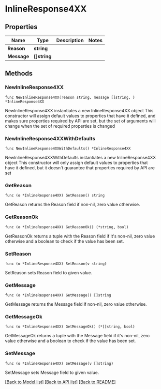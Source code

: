 # InlineResponse4XX

## Properties

Name | Type | Description | Notes
------------ | ------------- | ------------- | -------------
**Reason** | **string** |  | 
**Message** | **[]string** |  | 

## Methods

### NewInlineResponse4XX

`func NewInlineResponse4XX(reason string, message []string, ) *InlineResponse4XX`

NewInlineResponse4XX instantiates a new InlineResponse4XX object
This constructor will assign default values to properties that have it defined,
and makes sure properties required by API are set, but the set of arguments
will change when the set of required properties is changed

### NewInlineResponse4XXWithDefaults

`func NewInlineResponse4XXWithDefaults() *InlineResponse4XX`

NewInlineResponse4XXWithDefaults instantiates a new InlineResponse4XX object
This constructor will only assign default values to properties that have it defined,
but it doesn't guarantee that properties required by API are set

### GetReason

`func (o *InlineResponse4XX) GetReason() string`

GetReason returns the Reason field if non-nil, zero value otherwise.

### GetReasonOk

`func (o *InlineResponse4XX) GetReasonOk() (*string, bool)`

GetReasonOk returns a tuple with the Reason field if it's non-nil, zero value otherwise
and a boolean to check if the value has been set.

### SetReason

`func (o *InlineResponse4XX) SetReason(v string)`

SetReason sets Reason field to given value.


### GetMessage

`func (o *InlineResponse4XX) GetMessage() []string`

GetMessage returns the Message field if non-nil, zero value otherwise.

### GetMessageOk

`func (o *InlineResponse4XX) GetMessageOk() (*[]string, bool)`

GetMessageOk returns a tuple with the Message field if it's non-nil, zero value otherwise
and a boolean to check if the value has been set.

### SetMessage

`func (o *InlineResponse4XX) SetMessage(v []string)`

SetMessage sets Message field to given value.



[[Back to Model list]](../README.md#documentation-for-models) [[Back to API list]](../README.md#documentation-for-api-endpoints) [[Back to README]](../README.md)


